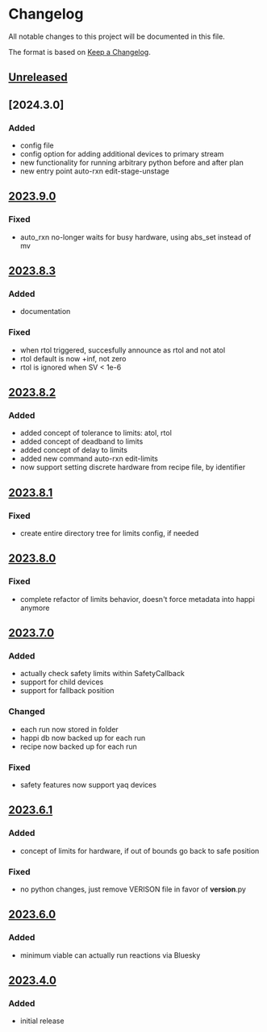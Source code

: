 # Changelog
All notable changes to this project will be documented in this file.

The format is based on [Keep a Changelog](https://keepachangelog.com/).

## [Unreleased]

## [2024.3.0]

### Added
- config file
- config option for adding additional devices to primary stream
- new functionality for running arbitrary python before and after plan
- new entry point auto-rxn edit-stage-unstage

## [2023.9.0]

### Fixed
- auto_rxn no-longer waits for busy hardware, using abs_set instead of mv

## [2023.8.3]

### Added
- documentation

### Fixed
- when rtol triggered, succesfully announce as rtol and not atol
- rtol default is now +inf, not zero
- rtol is ignored when SV < 1e-6

## [2023.8.2]

### Added
- added concept of tolerance to limits: atol, rtol
- added concept of deadband to limits
- added concept of delay to limits
- added new command auto-rxn edit-limits
- now support setting discrete hardware from recipe file, by identifier

## [2023.8.1]

### Fixed
- create entire directory tree for limits config, if needed

## [2023.8.0]

### Fixed
- complete refactor of limits behavior, doesn't force metadata into happi anymore

## [2023.7.0]

### Added
- actually check safety limits within SafetyCallback
- support for child devices
- support for fallback position

### Changed
- each run now stored in folder
- happi db now backed up for each run
- recipe now backed up for each run

### Fixed
- safety features now support yaq devices

## [2023.6.1]

### Added
- concept of limits for hardware, if out of bounds go back to safe position

### Fixed
- no python changes, just remove VERISON file in favor of __version__.py

## [2023.6.0]

### Added
- minimum viable can actually run reactions via Bluesky

## [2023.4.0]

### Added
- initial release

[Unreleased]: https://github.com/uw-madison-chem-shops/auto_rxn/compare/v2023.9.0...main
[2023.9.0]: https://github.com/uw-madison-chem-shops/auto_rxn/compare/v2023.8.3...v2023.9.0
[2023.8.3]: https://github.com/uw-madison-chem-shops/auto_rxn/compare/v2023.8.2...v2023.8.3
[2023.8.2]: https://github.com/uw-madison-chem-shops/auto_rxn/compare/v2023.8.1...v2023.8.2
[2023.8.1]: https://github.com/uw-madison-chem-shops/auto_rxn/compare/v2023.8.0...v2023.8.1
[2023.8.0]: https://github.com/uw-madison-chem-shops/auto_rxn/compare/v2023.7.0...v2023.8.0
[2023.7.0]: https://github.com/uw-madison-chem-shops/auto_rxn/compare/v2023.6.1...v2023.7.0
[2023.6.1]: https://github.com/uw-madison-chem-shops/auto_rxn/compare/v2023.6.0...v2023.6.1
[2023.6.0]: https://github.com/uw-madison-chem-shops/auto_rxn/compare/v2023.4.0...v2023.6.0
[2023.4.0]: https://github.com/uw-madison-chem-shops/auto_rxn/tags/v2023.4.0
